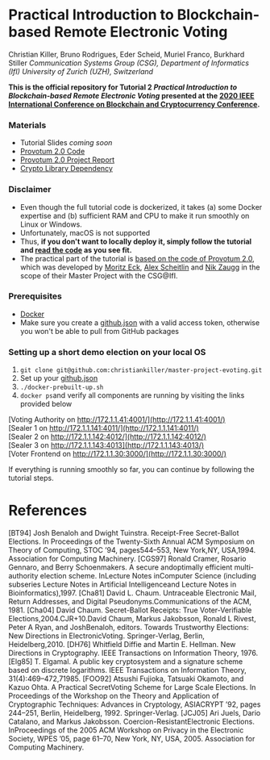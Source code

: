 # Practical Introduction to Blockchain-based Remote Electronic Voting
Christian Killer, Bruno Rodrigues, Eder Scheid, Muriel Franco, Burkhard Stiller 
*Communication Systems Group (CSG), Department of Informatics (IfI) 
University of Zurich (UZH), Switzerland*

**This is the official repository for Tutorial 2 *Practical Introduction to Blockchain-based Remote Electronic Voting* presented at the [2020 IEEE International Conference on Blockchain and Cryptocurrency Conference](https://icbc2020.ieee-icbc.org/).**

### Materials
- Tutorial Slides *coming soon*
- [Provotum 2.0 Code](https://github.com/christiankiller/master-project-evoting) 
- [Provotum 2.0 Project Report](https://github.com/christiankiller/master-project-evoting/blob/master/assets/report.pdf)
- [Crypto Library Dependency](https://github.com/meck93/evote-crypto/)

### Disclaimer
- Even though the full tutorial code is dockerized, it takes (a) some Docker expertise and (b) sufficient RAM and CPU to make it run smoothly on Linux or Windows. 
- Unfortunately, macOS is not supported
- Thus, **if you don't want to locally deploy it, simply follow the tutorial and [read the code](https://github.com/christiankiller/master-project-evoting) as you see fit.**
- The practical part of the tutorial is [based on the code of Provotum 2.0](https://github.com/christiankiller/master-project-evoting), which was developed by [Moritz Eck](https://github.com/meck93), [Alex Scheitlin](https://github.com/alexscheitlin) and [Nik Zaugg](https://github.com/nikzaugg/) in the scope of their Master Project with the CSG@IfI.  

### Prerequisites
- [Docker](https://docs.docker.com/)
- Make sure you create a [github.json](https://github.com/christiankiller/master-project-evoting#github-packages--github-config-json-important) with a valid access token, otherwise you won't be able to pull from GitHub packages

### Setting up a short demo election on your local OS
1. ```git clone git@github.com:christiankiller/master-project-evoting.git```
2. Set up your [github.json](https://github.com/christiankiller/master-project-evoting)
3. ```./docker-prebuilt-up.sh```
4. ```docker ps```and verify all components are running by visiting the links provided below 

[Voting Authority on http://172.1.1.41:4001/](http://172.1.1.41:4001/)  
[Sealer 1 on http://172.1.1.141:4011/](http://172.1.1.141:4011/)  
[Sealer 2 on http://172.1.1.142:4012/](http://172.1.1.142:4012/)  
[Sealer 3 on http://172.1.1.143:4013](http://172.1.1.143:4013/)  
[Voter Frontend on http://172.1.1.30:3000/](http://172.1.1.30:3000/)

If everything is running smoothly so far, you can continue by following the tutorial steps. 

# References

[BT94] Josh Benaloh and Dwight Tuinstra. Receipt-Free Secret-Ballot Elections. In Proceedings of the Twenty-Sixth Annual ACM Symposium on Theory of Computing, STOC ’94, pages544–553, New York,NY, USA,1994. Association for Computing Machinery.
[CGS97] Ronald Cramer, Rosario Gennaro, and Berry Schoenmakers. A secure andoptimally efficient multi- authority election scheme. InLecture Notes inComputer Science (including subseries Lecture Notes in Artificial Intelligenceand Lecture Notes in Bioinformatics),1997.
[Cha81] David L. Chaum. Untraceable Electronic Mail, Return Addresses, and Digital Pseudonyms.Communications of the ACM, 1981.
[Cha04] David Chaum. Secret-Ballot Receipts: True Voter-Verifiable Elections,2004.CJR+10.David Chaum, Markus Jakobsson, Ronald L Rivest, Peter A Ryan, and JoshBenaloh, editors. Towards Trustworthy Elections: New Directions in ElectronicVoting. Springer-Verlag, Berlin, Heidelberg,2010. 
[DH76] Whitfield Diffie and Martin E. Hellman. New Directions in Cryptography. IEEE Transactions on Information Theory, 1976.
[Elg85] T. Elgamal. A public key cryptosystem and a signature scheme based on discrete logarithms. IEEE Transactions on Information Theory, 31(4):469–472,71985.
[FOO92] Atsushi Fujioka, Tatsuaki Okamoto, and Kazuo Ohta. A Practical SecretVoting Scheme for Large Scale Elections. In Proceedings of the Workshop on the Theory and Application of Cryptographic Techniques: Advances in Cryptology, ASIACRYPT ’92, pages 244–251, Berlin, Heidelberg, 1992. Springer-Verlag.
[JCJ05] Ari Juels, Dario Catalano, and Markus Jakobsson. Coercion-ResistantElectronic Elections. InProceedings of the 2005 ACM Workshop on Privacy in the Electronic Society, WPES ’05, page 61–70, New York, NY, USA, 2005. Association for Computing Machinery.


